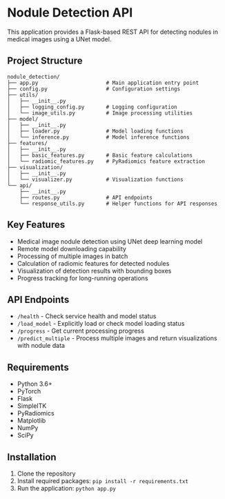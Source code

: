 # Nodule Detection API

This application provides a Flask-based REST API for detecting nodules in medical images using a UNet model.

## Project Structure

```
nodule_detection/
├── app.py                      # Main application entry point
├── config.py                   # Configuration settings
├── utils/
│   ├── __init__.py
│   ├── logging_config.py       # Logging configuration
│   └── image_utils.py          # Image processing utilities
├── model/
│   ├── __init__.py
│   ├── loader.py               # Model loading functions
│   └── inference.py            # Model inference functions
├── features/
│   ├── __init__.py
│   ├── basic_features.py       # Basic feature calculations
│   └── radiomic_features.py    # PyRadiomics feature extraction
├── visualization/
│   ├── __init__.py
│   └── visualizer.py           # Visualization functions
└── api/
    ├── __init__.py
    ├── routes.py               # API endpoints
    └── response_utils.py       # Helper functions for API responses
```

## Key Features

- Medical image nodule detection using UNet deep learning model
- Remote model downloading capability
- Processing of multiple images in batch
- Calculation of radiomic features for detected nodules
- Visualization of detection results with bounding boxes
- Progress tracking for long-running operations

## API Endpoints

- `/health` - Check service health and model status
- `/load_model` - Explicitly load or check model loading status
- `/progress` - Get current processing progress
- `/predict_multiple` - Process multiple images and return visualizations with nodule data

## Requirements

- Python 3.6+
- PyTorch
- Flask
- SimpleITK
- PyRadiomics
- Matplotlib
- NumPy
- SciPy

## Installation

1. Clone the repository
2. Install required packages: `pip install -r requirements.txt`
3. Run the application: `python app.py`